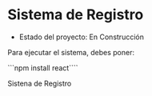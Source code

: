 <h1> Sistema de Registro </h1>

- Estado del proyecto: En Construcción

Para ejecutar el sistema, debes poner:

```npm install react````

Sistena de Registro

